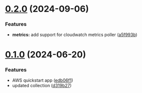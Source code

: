 # [0.2.0](https://github.com/observeinc/terraform-observe-aws-quickstart/compare/v0.1.0...v0.2.0) (2024-09-06)


### Features

* **metrics:** add support for cloudwatch metrics poller ([a5f993b](https://github.com/observeinc/terraform-observe-aws-quickstart/commit/a5f993ba759c04ee16f902ba16a02ff73378600b))



# [0.1.0](https://github.com/observeinc/terraform-observe-aws-quickstart/compare/edb06f1b658fbf93ab810e493e583b7e68b95ddf...v0.1.0) (2024-06-20)


### Features

* AWS quickstart app ([edb06f1](https://github.com/observeinc/terraform-observe-aws-quickstart/commit/edb06f1b658fbf93ab810e493e583b7e68b95ddf))
* updated collection ([d319b27](https://github.com/observeinc/terraform-observe-aws-quickstart/commit/d319b2766de16e5b61e39456a49ca27a46c88087))



